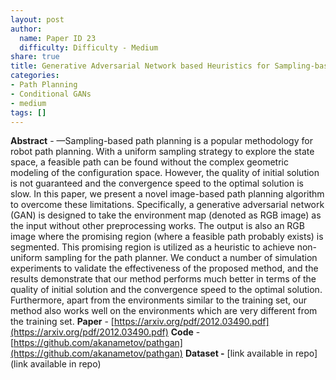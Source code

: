 ```yaml
---
layout: post
author:
  name: Paper ID 23
  difficulty: Difficulty - Medium
share: true
title: Generative Adversarial Network based Heuristics for Sampling-based Path Planning
categories:
- Path Planning
- Conditional GANs
- medium
tags: []
---
```

**Abstract** - —Sampling-based path planning is a popular methodology for robot path planning. With a uniform sampling strategy
to explore the state space, a feasible path can be found without the
complex geometric modeling of the configuration space. However,
the quality of initial solution is not guaranteed and the convergence speed to the optimal solution is slow. In this paper, we
present a novel image-based path planning algorithm to overcome
these limitations. Specifically, a generative adversarial network
(GAN) is designed to take the environment map (denoted as
RGB image) as the input without other preprocessing works. The
output is also an RGB image where the promising region (where a
feasible path probably exists) is segmented. This promising region
is utilized as a heuristic to achieve non-uniform sampling for the
path planner. We conduct a number of simulation experiments to
validate the effectiveness of the proposed method, and the results
demonstrate that our method performs much better in terms
of the quality of initial solution and the convergence speed to
the optimal solution. Furthermore, apart from the environments
similar to the training set, our method also works well on the
environments which are very different from the training set.
**Paper** - [https://arxiv.org/pdf/2012.03490.pdf](https://arxiv.org/pdf/2012.03490.pdf)
**Code** - [https://github.com/akanametov/pathgan](https://github.com/akanametov/pathgan)
**Dataset -** [link available in repo](link available in repo)
    